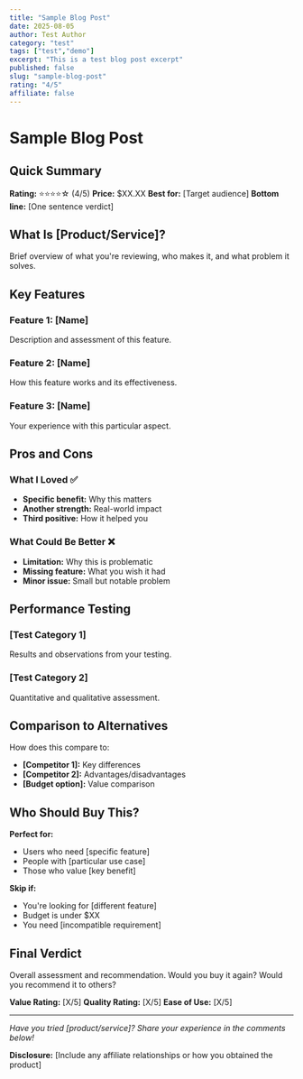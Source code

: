 ```yaml
---
title: "Sample Blog Post"
date: 2025-08-05
author: Test Author
category: "test"
tags: ["test","demo"]
excerpt: "This is a test blog post excerpt"
published: false
slug: "sample-blog-post"
rating: "4/5"
affiliate: false
---
```


# Sample Blog Post

## Quick Summary

**Rating:** ⭐⭐⭐⭐☆ (4/5)
**Price:** $XX.XX
**Best for:** [Target audience]
**Bottom line:** [One sentence verdict]

## What Is [Product/Service]?

Brief overview of what you're reviewing, who makes it, and what problem it solves.

## Key Features

### Feature 1: [Name]
Description and assessment of this feature.

### Feature 2: [Name]
How this feature works and its effectiveness.

### Feature 3: [Name]
Your experience with this particular aspect.

## Pros and Cons

### What I Loved ✅

- **Specific benefit:** Why this matters
- **Another strength:** Real-world impact
- **Third positive:** How it helped you

### What Could Be Better ❌

- **Limitation:** Why this is problematic
- **Missing feature:** What you wish it had
- **Minor issue:** Small but notable problem

## Performance Testing

### [Test Category 1]
Results and observations from your testing.

### [Test Category 2]
Quantitative and qualitative assessment.

## Comparison to Alternatives

How does this compare to:
- **[Competitor 1]:** Key differences
- **[Competitor 2]:** Advantages/disadvantages
- **[Budget option]:** Value comparison

## Who Should Buy This?

**Perfect for:**
- Users who need [specific feature]
- People with [particular use case]
- Those who value [key benefit]

**Skip if:**
- You're looking for [different feature]
- Budget is under $XX
- You need [incompatible requirement]

## Final Verdict

Overall assessment and recommendation. Would you buy it again? Would you recommend it to others?

**Value Rating:** [X/5]
**Quality Rating:** [X/5]
**Ease of Use:** [X/5]

---

*Have you tried [product/service]? Share your experience in the comments below!*

**Disclosure:** [Include any affiliate relationships or how you obtained the product]

